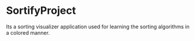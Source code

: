 # SortifyProject
Its a sorting visualizer application used for learning the sorting algorithms in a colored manner.
